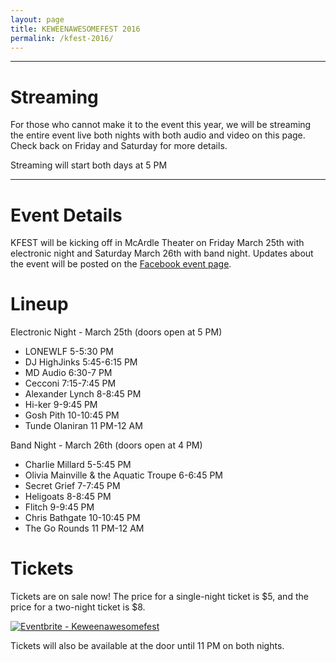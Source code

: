 ```yaml
---
layout: page
title: KEWEENAWESOMEFEST 2016
permalink: /kfest-2016/
---
```


----

# Streaming

For those who cannot make it to the event this year, we will be streaming the entire event live both nights with both audio and video on this page. Check back on Friday and Saturday for more details.

Streaming will start both days at 5 PM

----

# Event Details

KFEST will be kicking off in McArdle Theater on Friday March 25th with electronic night and Saturday March 26th with band night. Updates about the event will be posted on the [Facebook event page](https://www.facebook.com/events/1677796609129683/).

# Lineup

Electronic Night - March 25th (doors open at 5 PM)

- LONEWLF 5-5:30 PM
- DJ HighJinks 5:45-6:15 PM
- MD Audio 6:30-7 PM
- Cecconi 7:15-7:45 PM
- Alexander Lynch 8-8:45 PM
- Hi-ker 9-9:45 PM
- Gosh Pith 10-10:45 PM
- Tunde Olaniran 11 PM-12 AM

Band Night - March 26th (doors open at 4 PM)

- Charlie Millard 5-5:45 PM
- Olivia Mainville & the Aquatic Troupe 6-6:45 PM
- Secret Grief 7-7:45 PM
- Heligoats 8-8:45 PM
- Flitch 9-9:45 PM
- Chris Bathgate 10-10:45 PM
- The Go Rounds 11 PM-12 AM


# Tickets

Tickets are on sale now! The price for a single-night ticket is $5, and the price for a two-night ticket is $8.

<a href="http://www.eventbrite.com/e/keweenawesomefest-tickets-21563207133?ref=ebtnebtckt" target="_blank"><img src="https://www.eventbrite.com/custombutton?eid=21563207133" alt="Eventbrite - Keweenawesomefest" /></a>

Tickets will also be available at the door until 11 PM on both nights. 
